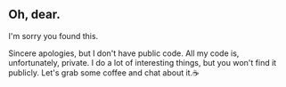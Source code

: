 ## Oh, dear.
I'm sorry you found this.

Sincere apologies, but I don't have public code. All my code is, unfortunately, private. 
I do a lot of interesting things, but you won't find it publicly. Let's grab some coffee and chat about it.:coffee:

